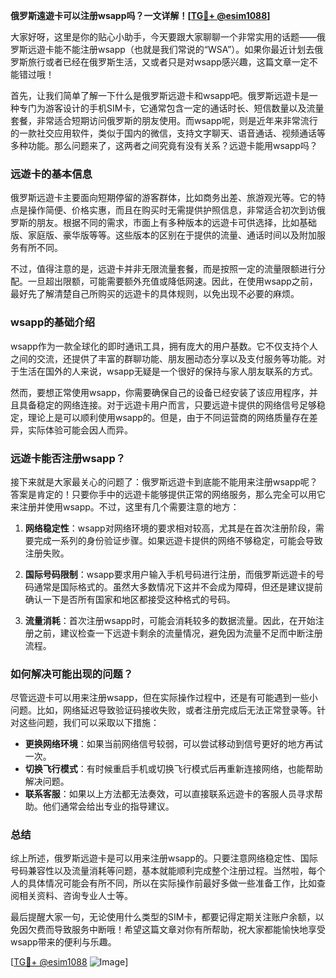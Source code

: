 **俄罗斯遠遊卡可以注册wsapp吗？一文详解！[[TG💪+ @esim1088](https://t.me/s/esim1088)]**

大家好呀，这里是你的贴心小助手，今天要跟大家聊聊一个非常实用的话题——俄罗斯远遊卡能不能注册wsapp（也就是我们常说的“WSA”）。如果你最近计划去俄罗斯旅行或者已经在俄罗斯生活，又或者只是对wsapp感兴趣，这篇文章一定不能错过哦！

首先，让我们简单了解一下什么是俄罗斯远遊卡和wsapp吧。俄罗斯远遊卡是一种专门为游客设计的手机SIM卡，它通常包含一定的通话时长、短信数量以及流量套餐，非常适合短期访问俄罗斯的朋友使用。而wsapp呢，则是近年来非常流行的一款社交应用软件，类似于国内的微信，支持文字聊天、语音通话、视频通话等多种功能。那么问题来了，这两者之间究竟有没有关系？远遊卡能用wsapp吗？

### **远遊卡的基本信息**
俄罗斯远遊卡主要面向短期停留的游客群体，比如商务出差、旅游观光等。它的特点是操作简便、价格实惠，而且在购买时无需提供护照信息，非常适合初次到访俄罗斯的朋友。根据不同的需求，市面上有多种版本的远遊卡可供选择，比如基础版、家庭版、豪华版等等。这些版本的区别在于提供的流量、通话时间以及附加服务有所不同。

不过，值得注意的是，远遊卡并非无限流量套餐，而是按照一定的流量限额进行分配。一旦超出限额，可能需要额外充值或降低网速。因此，在使用wsapp之前，最好先了解清楚自己所购买的远遊卡的具体规则，以免出现不必要的麻烦。

### **wsapp的基础介绍**
wsapp作为一款全球化的即时通讯工具，拥有庞大的用户基数。它不仅支持个人之间的交流，还提供了丰富的群聊功能、朋友圈动态分享以及支付服务等功能。对于生活在国外的人来说，wsapp无疑是一个很好的保持与家人朋友联系的方式。

然而，要想正常使用wsapp，你需要确保自己的设备已经安装了该应用程序，并且具备稳定的网络连接。对于远遊卡用户而言，只要远遊卡提供的网络信号足够稳定，理论上是可以顺利使用wsapp的。但是，由于不同运营商的网络质量存在差异，实际体验可能会因人而异。

### **远遊卡能否注册wsapp？**
接下来就是大家最关心的问题了：俄罗斯远遊卡到底能不能用来注册wsapp呢？答案是肯定的！只要你手中的远遊卡能够提供正常的网络服务，那么完全可以用它来注册并使用wsapp。不过，这里有几个需要注意的地方：

1. **网络稳定性**：wsapp对网络环境的要求相对较高，尤其是在首次注册阶段，需要完成一系列的身份验证步骤。如果远遊卡提供的网络不够稳定，可能会导致注册失败。
   
2. **国际号码限制**：wsapp要求用户输入手机号码进行注册，而俄罗斯远遊卡的号码通常是国际格式的。虽然大多数情况下这并不会成为障碍，但还是建议提前确认一下是否所有国家和地区都接受这种格式的号码。

3. **流量消耗**：首次注册wsapp时，可能会消耗较多的数据流量。因此，在开始注册之前，建议检查一下远遊卡剩余的流量情况，避免因为流量不足而中断注册流程。

### **如何解决可能出现的问题？**
尽管远遊卡可以用来注册wsapp，但在实际操作过程中，还是有可能遇到一些小问题。比如，网络延迟导致验证码接收失败，或者注册完成后无法正常登录等。针对这些问题，我们可以采取以下措施：

- **更换网络环境**：如果当前网络信号较弱，可以尝试移动到信号更好的地方再试一次。
- **切换飞行模式**：有时候重启手机或切换飞行模式后再重新连接网络，也能帮助解决问题。
- **联系客服**：如果以上方法都无法奏效，可以直接联系远遊卡的客服人员寻求帮助。他们通常会给出专业的指导建议。

### **总结**
综上所述，俄罗斯远遊卡是可以用来注册wsapp的。只要注意网络稳定性、国际号码兼容性以及流量消耗等问题，基本就能顺利完成整个注册过程。当然啦，每个人的具体情况可能会有所不同，所以在实际操作前最好多做一些准备工作，比如查阅相关资料、咨询专业人士等。

最后提醒大家一句，无论使用什么类型的SIM卡，都要记得定期关注账户余额，以免因欠费而导致服务中断哦！希望这篇文章对你有所帮助，祝大家都能愉快地享受wsapp带来的便利与乐趣。

[[TG💪+ @esim1088](https://t.me/s/esim1088) ![Image](https://i.postimg.cc/4NQfJmqS/Snipaste-2025-05-13-00-14-12.png)]